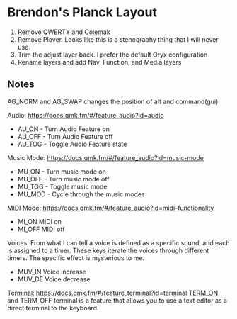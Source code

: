 # Brendon's Planck Layout

1. Remove QWERTY and Colemak
2. Remove Plover. Looks like this is a stenography thing that I will never use.
3. Trim the adjust layer back. I prefer the default Oryx configuration
4. Rename layers and add Nav, Function, and Media layers

## Notes

AG_NORM and AG_SWAP changes the position of alt and command(gui)

Audio: https://docs.qmk.fm/#/feature_audio?id=audio
- AU_ON - Turn Audio Feature on
- AU_OFF - Turn Audio Feature off
- AU_TOG - Toggle Audio Feature state

Music Mode: https://docs.qmk.fm/#/feature_audio?id=music-mode
- MU_ON - Turn music mode on
- MU_OFF - Turn music mode off
- MU_TOG - Toggle music mode
- MU_MOD - Cycle through the music modes:

MIDI Mode: https://docs.qmk.fm/#/feature_audio?id=midi-functionality
- MI_ON MIDI on
- MI_OFF MIDI off

Voices:
From what I can tell a voice is defined as a specific sound, and each is
assigned to a timer. These keys iterate the voices through different timers. The
specific effect is mysterious to me.

- MUV_IN Voice increase
- MUV_DE Voice decrease

Terminal: https://docs.qmk.fm/#/feature_terminal?id=terminal
TERM_ON and TERM_OFF terminal is a feature that allows you to use a text editor as a direct
terminal to the keyboard.

